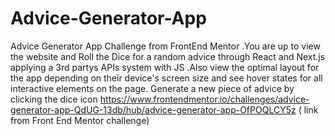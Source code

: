 # Advice-Generator-App
Advice Generator App Challenge from FrontEnd Mentor .You are up to view the website and Roll the Dice for a random advice through React and Next.js applying a 3rd partys APIs system with JS .Also view the optimal layout for the app depending on their device's screen size and see hover states for all interactive elements on the page.
Generate a new piece of advice by clicking the dice icon
https://www.frontendmentor.io/challenges/advice-generator-app-QdUG-13db/hub/advice-generator-app-OfPOQLCY5z  ( link from Front End Mentor challenge)
